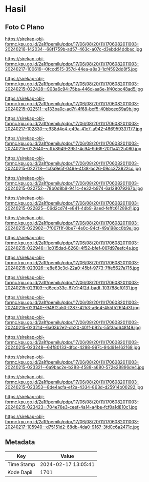 # Hasil

## Foto C Plano

https://sirekap-obj-formc.kpu.go.id/2a1f/pemilu/pdpr/17/06/08/20/11/1706082011003-20240216-142034--68f1759b-ad57-463c-a07c-d3ebdd4ddbac.jpg

https://sirekap-obj-formc.kpu.go.id/2a1f/pemilu/pdpr/17/06/08/20/11/1706082011003-20240217-100619--0fccd515-357d-44ea-a8a3-1cf4592dd8f5.jpg

https://sirekap-obj-formc.kpu.go.id/2a1f/pemilu/pdpr/17/06/08/20/11/1706082011003-20240215-022428--903a6c94-75ba-446d-aa6e-1f40cbc48ad5.jpg

https://sirekap-obj-formc.kpu.go.id/2a1f/pemilu/pdpr/17/06/08/20/11/1706082011003-20240215-022511--e133ba0c-ad7f-4f68-bcf5-40bbcec69a9b.jpg

https://sirekap-obj-formc.kpu.go.id/2a1f/pemilu/pdpr/17/06/08/20/11/1706082011003-20240217-102830--e938d4e4-c49a-41c7-a942-466959337177.jpg

https://sirekap-obj-formc.kpu.go.id/2a1f/pemilu/pdpr/17/06/08/20/11/1706082011003-20240215-022640--cffb8949-2951-4c94-9d69-20f1a422b080.jpg

https://sirekap-obj-formc.kpu.go.id/2a1f/pemilu/pdpr/17/06/08/20/11/1706082011003-20240215-022718--1c0a9e5f-049e-4f38-bc26-09cc373922cc.jpg

https://sirekap-obj-formc.kpu.go.id/2a1f/pemilu/pdpr/17/06/08/20/11/1706082011003-20240215-022752--78b0d8b9-941c-4e32-b974-6a128079267b.jpg

https://sirekap-obj-formc.kpu.go.id/2a1f/pemilu/pdpr/17/06/08/20/11/1706082011003-20240215-022825--06d2cd74-e841-4db9-9aed-feffc61289d1.jpg

https://sirekap-obj-formc.kpu.go.id/2a1f/pemilu/pdpr/17/06/08/20/11/1706082011003-20240215-022902--7f007f1f-0be7-4e0c-94cf-49a198cc0b9e.jpg

https://sirekap-obj-formc.kpu.go.id/2a1f/pemilu/pdpr/17/06/08/20/11/1706082011003-20240215-022946--1c015dad-6260-4f52-bfef-007d97eefc4a.jpg

https://sirekap-obj-formc.kpu.go.id/2a1f/pemilu/pdpr/17/06/08/20/11/1706082011003-20240215-023026--e8e63c3d-22a0-45bf-9773-7ffe5627a715.jpg

https://sirekap-obj-formc.kpu.go.id/2a1f/pemilu/pdpr/17/06/08/20/11/1706082011003-20240215-023103--d6ceb33c-67e1-4f2d-badf-103788cf0131.jpg

https://sirekap-obj-formc.kpu.go.id/2a1f/pemilu/pdpr/17/06/08/20/11/1706082011003-20240215-023140--948f2a50-f287-4253-a6e4-455f526f4d3f.jpg

https://sirekap-obj-formc.kpu.go.id/2a1f/pemilu/pdpr/17/06/08/20/11/1706082011003-20240215-023214--6a03b2e2-cb20-401f-b92c-55f3ad648f49.jpg

https://sirekap-obj-formc.kpu.go.id/2a1f/pemilu/pdpr/17/06/08/20/11/1706082011003-20240215-023248--64f80133-dfcc-4298-997c-94d91e162168.jpg

https://sirekap-obj-formc.kpu.go.id/2a1f/pemilu/pdpr/17/06/08/20/11/1706082011003-20240215-023321--6a9bac2e-b288-4588-a680-572e28896de4.jpg

https://sirekap-obj-formc.kpu.go.id/2a1f/pemilu/pdpr/17/06/08/20/11/1706082011003-20240215-023353--8de4acfa-ef2a-4334-863d-d25914b00292.jpg

https://sirekap-obj-formc.kpu.go.id/2a1f/pemilu/pdpr/17/06/08/20/11/1706082011003-20240215-023423--704e76e3-ceef-4a14-a4be-fcf0a1d810c1.jpg

https://sirekap-obj-formc.kpu.go.id/2a1f/pemilu/pdpr/17/06/08/20/11/1706082011003-20240217-105940--d75151d2-68db-4da0-9167-3fd0c6a2471c.jpg


## Metadata

| Key        | Value               |
| ---------- | ------------------- |
| Time Stamp | 2024-02-17 13:05:41 |
| Kode Dapil | 1701                |



